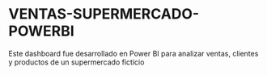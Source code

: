 # VENTAS-SUPERMERCADO-POWERBI
Este dashboard fue desarrollado en Power BI para analizar ventas, clientes y productos de un supermercado ficticio
